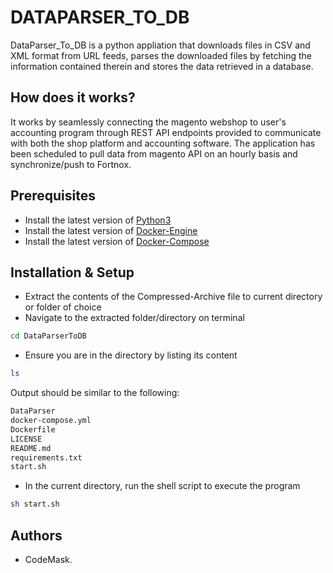 # DATAPARSER_TO_DB

DataParser_To_DB is a python appliation that downloads files in CSV and XML format from URL feeds, parses the downloaded files by fetching the information contained therein and stores the data retrieved in a database.

## How does it works?

It works by seamlessly connecting the magento webshop to user's accounting program through REST API endpoints provided to communicate with both the shop platform and accounting software. The application has been scheduled to pull data from magento API on an hourly basis and synchronize/push to Fortnox.

## Prerequisites
- Install the latest version of [Python3](https://www.python.org/downloads/)
- Install the latest version of [Docker-Engine](https://docs.docker.com/engine/install/)
- Install the latest version of [Docker-Compose](https://docs.docker.com/compose/install/)

## Installation & Setup
- Extract the contents of the Compressed-Archive file to current directory or folder of choice
- Navigate to the extracted folder/directory on terminal
```bash
cd DataParserToDB
```
- Ensure you are in the directory by listing its content
```bash
ls
```
Output should be similar to the following:
```bash
DataParser
docker-compose.yml
Dockerfile
LICENSE
README.md
requirements.txt
start.sh
```
- In the current directory, run the shell script to execute the program
```bash
sh start.sh
```


## Authors
- CodeMask.

